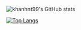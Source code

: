 
<!--
**khanhnt99/khanhnt99** is a ✨ _special_ ✨ repository because its `README.md` (this file) appears on your GitHub profile.

Here are some ideas to get you started:

- 🔭 I’m currently working on ...
- 🌱 I’m currently learning ...
- 👯 I’m looking to collaborate on ...
- 🤔 I’m looking for help with ...
- 💬 Ask me about ...
- 📫 How to reach me: ...
- 😄 Pronouns: ...
- ⚡ Fun fact: ...
-->

![khanhnt99's GitHub stats](https://github-readme-stats.vercel.app/api?username=khanhnt99&show_icons=true&theme=buefy)

[![Top Langs](https://github-readme-stats.vercel.app/api/top-langs/?username=khanhnt99&theme=buefy)](https://github.com/anuraghazra/github-readme-stats)
